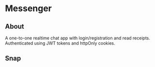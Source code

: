# Messenger

## About
A one-to-one realtime chat app with login/registration and read receipts. Authenticated using JWT tokens and httpOnly cookies. 

## Snap


